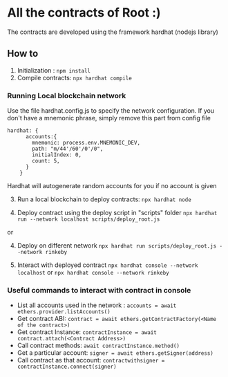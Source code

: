 # All the contracts of Root :)

The contracts are developed using the framework hardhat (nodejs library)

## How to 

1. Initialization : `npm install`
2. Compile contracts: `npx hardhat compile`

### Running Local blockchain network
Use the file hardhat.config.js to specify the network configuration. If you don't have a mnemonic phrase, simply remove this part from config file
```
hardhat: {
      accounts:{
        mnemonic: process.env.MNEMONIC_DEV,
        path: "m/44'/60'/0'/0",
        initialIndex: 0,
        count: 5,
      }
    }

```
Hardhat will autogenerate random accounts for you if no account is given

3. Run a local blockchain to deploy contracts: `npx hardhat node`

4. Deploy contract using the deploy script in "scripts" folder `npx hardhat run --network localhost scripts/deploy_root.js`

or

4. Deploy on different network
`npx hardhat run scripts/deploy_root.js --network rinkeby`

5. Interact with deployed contract
`npx hardhat console --network localhost`
or
`npx hardhat console --network rinkeby`

### Useful commands to interact with contract in console
* List all accounts used in the network : `accounts = await ethers.provider.listAccounts()`
* Get contract ABI: `contract = await ethers.getContractFactory(<Name of the contract>)`
* Get contract Instance: `contractInstance = await contract.attach(<Contract Address>)`
* Call contract methods: `await contractInstance.method()`
* Get a particular account: `signer = await ethers.getSigner(address)`
* Call contract as that account: `contractwithsigner = contractInstance.connect(signer)`